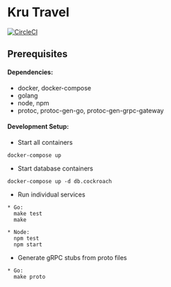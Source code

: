 # Kru Travel

[![CircleCI](https://circleci.com/gh/jace-ys/kru-travel.svg?style=svg&circle-token=86078b9731d4274ee92fb405f89a2fa3e4cf6bc5)](https://circleci.com/gh/jace-ys/kru-travel)

## Prerequisites

#### Dependencies:

- docker, docker-compose
- golang
- node, npm
- protoc, protoc-gen-go, protoc-gen-grpc-gateway

#### Development Setup:

- Start all containers

```
docker-compose up
```

- Start database containers

```
docker-compose up -d db.cockroach
```

- Run individual services

```
* Go:
  make test
  make

* Node:
  npm test
  npm start
```

- Generate gRPC stubs from proto files

```
* Go:
  make proto
```
